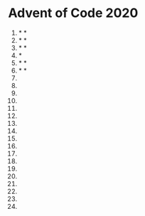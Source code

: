 # Advent of Code 2020

1. \* \* 
2. \* \*
3. \* \*
4. \*
5. \* \*
6. \* \*
7. 
8. 
9. 
10. 
11. 
12. 
13. 
14. 
15. 
16. 
17. 
18. 
19. 
20. 
21. 
22. 
23. 
24. 
